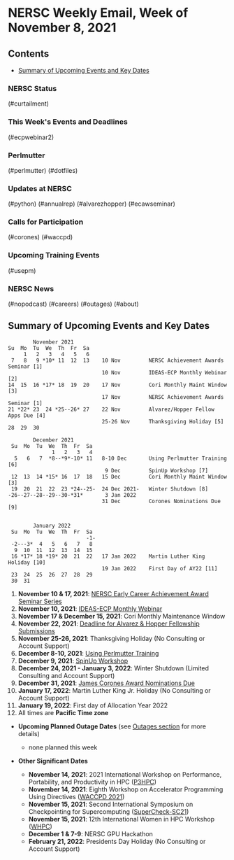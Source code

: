 # NERSC Weekly Email, Week of November 8, 2021 <a name="top"></a> #

## Contents ## 

- [Summary of Upcoming Events and Key Dates](#dates)

### NERSC Status

(#curtailment)

### This Week's Events and Deadlines

(#ecpwebinar2)

### Perlmutter

(#perlmutter)
(#dotfiles)

### Updates at NERSC 

(#python)
(#annualrep)
(#alvarezhopper)
(#ecawseminar)

### Calls for Participation

(#corones)
(#waccpd)

### Upcoming Training Events 

(#usepm)

### NERSC News 

(#nopodcast)
(#careers)
(#outages)
(#about)

## Summary of Upcoming Events and Key Dates <a name="dates"/></a> ##

            November 2021
    Su  Mo  Tu  We  Th  Fr  Sa
         1   2   3   4   5   6   
     7   8   9 *10* 11  12  13    10 Nov         NERSC Achievement Awards Seminar [1]
                                  10 Nov         IDEAS-ECP Monthly Webinar [2]
    14  15  16 *17* 18  19  20    17 Nov         Cori Monthly Maint Window [3]
                                  17 Nov         NERSC Achievement Awards Seminar [1]
    21 *22* 23  24 *25--26* 27    22 Nov         Alvarez/Hopper Fellow Apps Due [4]
                                  25-26 Nov      Thanksgiving Holiday [5]
    28  29  30  

            December 2021
     Su  Mo  Tu  We  Th  Fr  Sa
                  1   2   3   4
      5   6   7  *8--*9*-10* 11   8-10 Dec       Using Perlmutter Training [6]
                                   9 Dec         SpinUp Workshop [7]
     12  13  14 *15* 16  17  18   15 Dec         Cori Monthly Maint Window [3]
     19  20  21  22  23 *24--25-  24 Dec 2021-   Winter Shutdown [8]
    -26--27--28--29--30-*31*       3 Jan 2022
                                  31 Dec         Corones Nominations Due [9]


            January 2022
     Su  Mo  Tu  We  Th  Fr  Sa
                             -1-
     -2---3*  4   5   6   7   8
      9  10  11  12  13  14  15
     16 *17* 18 *19* 20  21  22   17 Jan 2022    Martin Luther King Holiday [10]
                                  19 Jan 2022    First Day of AY22 [11]
     23  24  25  26  27  28  29
     30  31

1. **November 10 & 17, 2021**: [NERSC Early Career Achievement Award Seminar Series](#ecawseminar)
2. **November 10, 2021**: [IDEAS-ECP Monthly Webinar](#ecpwebinar2)
3. **November 17 & December 15, 2021**: Cori Monthly Maintenance Window
4. **November 22, 2021**: [Deadline for Alvarez & Hopper Fellowship Submissions](#alvarezhopper)
5. **November 25-26, 2021**: Thanksgiving Holiday (No Consulting or Account Support)
6. **December 8-10, 2021**: [Using Perlmutter Training](#usepm)
7. **December 9, 2021**: [SpinUp Workshop](#spinup)
8. **December 24, 2021 - January 3, 2022**: Winter Shutdown (Limited Consulting and Account Support)
9. **December 31, 2021**: [James Corones Award Nominations Due](#corones)
10. **January 17, 2022**: Martin Luther King Jr. Holiday (No Consulting or Account Support)
11. **January 19, 2022**: First day of Allocation Year 2022
12. All times are **Pacific Time zone**

- **Upcoming Planned Outage Dates** (see [Outages section](#outages) for more 
details)
    - none planned this week

- **Other Significant Dates**
    - **November 14, 2021**: 2021 International Workshop on Performance, Portability, and Productivity in HPC ([P3HPC](https://p3hpc.org/workshop/2021/))
    - **November 14, 2021**: Eighth Workshop on Accelerator Programming Using Directives ([WACCPD 2021](https://www.waccpd.org))
    - **November 15, 2021**: Second International Symposium on Checkpointing for Supercomputing ([SuperCheck-SC21](https://supercheck.lbl.gov/supercheck-sc21))
    - **November 15, 2021**: 12th International Women in HPC Workshop ([WHPC](https://womeninhpc.org/events/sc-2021-workshop))
    - **December 1 & 7-9**: NERSC GPU Hackathon
    - **February 21, 2022**: Presidents Day Holiday (No Consulting or Account Support)

